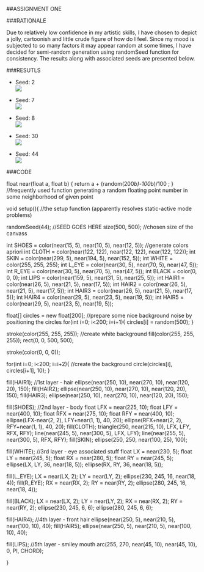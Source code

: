 ##ASSIGNMENT ONE

###RATIONALE

Due to relatively low confidence in my artistic skills, I have chosen to depict a jolly, cartoonish and little crude figure of how do I feel. Since my mood is subjected to so many factors it may appear random at some times, I have decided for semi-random generation using randomSeed function for consistency. The results along with associated seeds are presented below.

###RESUTLS

- Seed: 2\
![](2.png)

- Seed: 7\
![](7.png)

- Seed: 8\
![](8.png)

- Seed: 30\
![](30.png)

- Seed: 44\
![](44.png)

###CODE

float near(float a, float b) { return a + (random(200*b)-100*b)/100 ; }  //frequently used function generating a random floating point number in some neighborhood of given point


void setup(){                                                            //the setup function (apparently resolves static-active mode problems)
  
  randomSeed(44);                                                        //SEED GOES HERE
  size(500, 500);                                                        //chosen size of the canvass

  int SHOES = color(near(15, 5), near(10, 5), near(12, 5));              //generate colors apriori
  int CLOTH = color(near(122, 122), near(122, 122), near(122, 122));
  int SKIN = color(near(299, 5), near(194, 5), near(152, 5));
  int WHITE = color(255, 255, 255);
  int L_EYE = color(near(30, 5), near(70, 5), near(47, 5));
  int R_EYE = color(near(30, 5), near(70, 5), near(47, 5));
  int BLACK = color(0, 0, 0);
  int LIPS = color(near(159, 5), near(31, 5), near(25, 5));
  int HAIR1 = color(near(26, 5), near(21, 5), near(17, 5));
  int HAIR2 = color(near(26, 5), near(21, 5), near(17, 5));
  int HAIR3 = color(near(26, 5), near(21, 5), near(17, 5));
  int HAIR4 = color(near(29, 5), near(23, 5), near(19, 5));
  int HAIR5 = color(near(29, 5), near(23, 5), near(19, 5));
  
  float[] circles = new float[200];                                      //prepare some nice background noise by positioning the circles
  for(int i=0; i<200; i=i+1){
    circles[i] = random(500);
  }
  
  stroke(color(255, 255, 255));                                          //create white background
  fill(color(255, 255, 255));
  rect(0, 0, 500, 500);
  
  stroke(color(0, 0, 0));
  
  for(int i=0; i<200; i=i+2){                                            //create the background
    circle(circles[i], circles[i+1], 10);
  }

  fill(HAIR1);                                                           //1st layer - hair
  ellipse(near(250, 10), near(270, 10), near(120, 20), 150);
  fill(HAIR2);
  ellipse(near(250, 10), near(270, 10), near(120, 20), 150);
  fill(HAIR3);
  ellipse(near(250, 10), near(270, 10), near(120, 20), 150);

  fill(SHOES);                                                           //2nd layer - body
  float LFX = near(225, 10);
  float LFY = near(400, 10);
  float RFX = near(275, 10);
  float RFY = near(400, 10);
  ellipse(LFX-near(2, 2), LFY+near(1, 1), 40, 20);
  ellipse(RFX+near(2, 2), RFY+near(1, 1), 40, 20);
  fill(CLOTH);
  triangle(250, near(215, 10), LFX, LFY, RFX, RFY);
  line(near(245, 5), near(300, 5), LFX, LFY);
  line(near(255, 5), near(300, 5), RFX, RFY);
  fill(SKIN);
  ellipse(250, 250, near(100, 25), 100);

  fill(WHITE);                                                           //3rd layer - eye associated stuff
  float LX = near(230, 5);
  float LY = near(245, 5);
  float RX = near(280, 5);
  float RY = near(245, 5);
  ellipse(LX, LY, 36, near(18, 5));
  ellipse(RX, RY, 36, near(18, 5));

  fill(L_EYE);
  LX = near(LX, 2);
  LY = near(LY, 2);
  ellipse(230, 245, 16, near(18, 4));
  fill(R_EYE);
  RX = near(RX, 2);
  RY = near(RY, 2);
  ellipse(280, 245, 16, near(18, 4));

  fill(BLACK);
  LX = near(LX, 2);
  LY = near(LY, 2);
  RX = near(RX, 2);
  RY = near(RY, 2);
  ellipse(230, 245, 6, 6);
  ellipse(280, 245, 6, 6);
  
  fill(HAIR4);                                                         //4th layer - front hair
  ellipse(near(250, 5), near(210, 5), near(100, 10), 40);
  fill(HAIR5);
  ellipse(near(250, 5), near(210, 5), near(100, 10), 40);
  
  fill(LIPS);                                                          //5th layer - smiley mouth
  arc(255, 270, near(45, 10), near(45, 10), 0, PI, CHORD);
  
}
